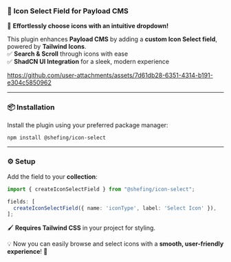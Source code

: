 ### 🌟 **Icon Select Field for Payload CMS**  

🚀 **Effortlessly choose icons with an intuitive dropdown!**  

This plugin enhances **Payload CMS** by adding a **custom Icon Select field**, powered by **Tailwind Icons**.  
✅ **Search & Scroll** through icons with ease  
✅ **ShadCN UI Integration** for a sleek, modern experience  

https://github.com/user-attachments/assets/7d61db28-6351-4314-b191-e304c5850962 

---

### 📦 **Installation**  
Install the plugin using your preferred package manager:  
```sh
npm install @shefing/icon-select
```

---

### ⚙️ **Setup**  

Add the field to your **collection**:  

```typescript
import { createIconSelectField } from "@shefing/icon-select";

fields: [ 
  createIconSelectField({ name: 'iconType', label: 'Select Icon' }),
];
```

🖌️ **Requires Tailwind CSS** in your project for styling.  

💡 Now you can easily browse and select icons with a **smooth, user-friendly experience**! 🎨
